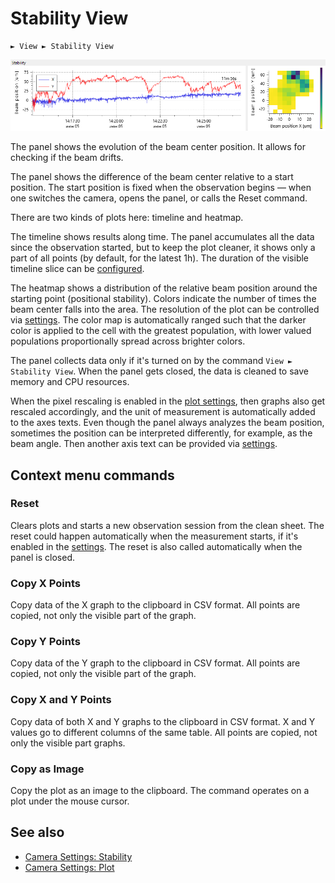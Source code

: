 # Stability View

```
► View ► Stability View
```

![Screenshot](./img/stability_view.png)

The panel shows the evolution of the beam center position. It allows for checking if the beam drifts.

The panel shows the difference of the beam center relative to a start position. The start position is fixed when the observation begins — when one switches the camera, opens the panel, or calls the Reset command.

There are two kinds of plots here: timeline and heatmap.

The timeline shows results along time. The panel accumulates all the data since the observation started, but to keep the plot cleaner, it shows only a part of all points (by default, for the latest 1h). The duration of the visible timeline slice can be [configured](./cam_settings_stabil.md).

The heatmap shows a distribution of the relative beam position around the starting point (positional stability). Colors indicate the number of times the beam center falls into the area. The resolution of the plot can be controlled via [settings](./cam_settings_stabil.md). The color map is automatically ranged such that the darker color is applied to the cell with the greatest population, with lower valued populations proportionally spread across brighter colors.

The panel collects data only if it's turned on by the command `View ► Stability View`. When the panel gets closed, the data is cleaned to save memory and CPU resources.

When the pixel rescaling is enabled in the [plot settings](./cam_settings_plot.md), then graphs also get rescaled accordingly, and the unit of measurement is automatically added to the axes texts. Even though the panel always analyzes the beam position, sometimes the position can be interpreted differently, for example, as the beam angle. Then another axis text can be provided via [settings](./cam_settings_stabil.md).

## Context menu commands

### Reset

Clears plots and starts a new observation session from the clean sheet. The reset could happen automatically when the measurement starts, if it's enabled in the [settings](./cam_settings_stabil.md). The reset is also called automatically when the panel is closed.

### Copy X Points

Copy data of the X graph to the clipboard in CSV format. All points are copied, not only the visible part of the graph.

### Copy Y Points

Copy data of the Y graph to the clipboard in CSV format. All points are copied, not only the visible part of the graph.

### Copy X and Y Points

Copy data of both X and Y graphs to the clipboard in CSV format. X and Y values go to different columns of the same table. All points are copied, not only the visible part graphs.

### Copy as Image

Copy the plot as an image to the clipboard. The command operates on a plot under the mouse cursor.

## See also

- [Camera Settings: Stability](./cam_settings_stabil.md)
- [Camera Settings: Plot](./cam_settings_plot.md)

&nbsp;